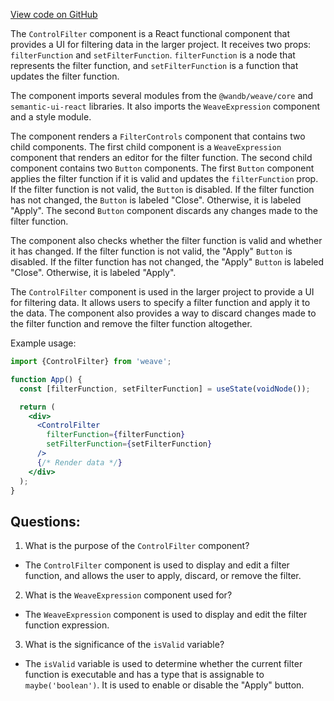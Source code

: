 [View code on GitHub](https://github.com/wandb/weave/weave-js/src/components/Panel2/ControlFilter.tsx)

The `ControlFilter` component is a React functional component that provides a UI for filtering data in the larger project. It receives two props: `filterFunction` and `setFilterFunction`. `filterFunction` is a node that represents the filter function, and `setFilterFunction` is a function that updates the filter function. 

The component imports several modules from the `@wandb/weave/core` and `semantic-ui-react` libraries. It also imports the `WeaveExpression` component and a style module. 

The component renders a `FilterControls` component that contains two child components. The first child component is a `WeaveExpression` component that renders an editor for the filter function. The second child component contains two `Button` components. The first `Button` component applies the filter function if it is valid and updates the `filterFunction` prop. If the filter function is not valid, the `Button` is disabled. If the filter function has not changed, the `Button` is labeled "Close". Otherwise, it is labeled "Apply". The second `Button` component discards any changes made to the filter function. 

The component also checks whether the filter function is valid and whether it has changed. If the filter function is not valid, the "Apply" `Button` is disabled. If the filter function has not changed, the "Apply" `Button` is labeled "Close". Otherwise, it is labeled "Apply". 

The `ControlFilter` component is used in the larger project to provide a UI for filtering data. It allows users to specify a filter function and apply it to the data. The component also provides a way to discard changes made to the filter function and remove the filter function altogether. 

Example usage:

```jsx
import {ControlFilter} from 'weave';

function App() {
  const [filterFunction, setFilterFunction] = useState(voidNode());

  return (
    <div>
      <ControlFilter
        filterFunction={filterFunction}
        setFilterFunction={setFilterFunction}
      />
      {/* Render data */}
    </div>
  );
}
```
## Questions: 
 1. What is the purpose of the `ControlFilter` component?
- The `ControlFilter` component is used to display and edit a filter function, and allows the user to apply, discard, or remove the filter.

2. What is the `WeaveExpression` component used for?
- The `WeaveExpression` component is used to display and edit the filter function expression.

3. What is the significance of the `isValid` variable?
- The `isValid` variable is used to determine whether the current filter function is executable and has a type that is assignable to `maybe('boolean')`. It is used to enable or disable the "Apply" button.